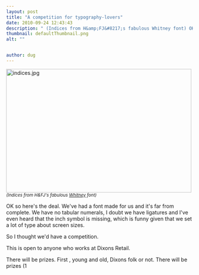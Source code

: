 ```yaml
---
layout: post
title: "A competition for typography-lovers"
date: 2010-09-24 12:43:43
description: " (Indices from H&amp;FJ&#8217;s fabulous Whitney font) OK so here&#8217;s the deal. We&#8217;ve had a font made for us and it&#8217;s far from complete. We have no tabular numerals, I doubt we have ligatures and I&#8217;ve even heard that the&#8230;"
thumbnail: defaultThumbnail.png
alt: ""


author: dug
---
```


<p><a href="http://donkeyontheedge.com/assets_c/2010/09/indices-75.html" onclick="window.open('http://donkeyontheedge.com/assets_c/2010/09/indices-75.html','popup','width=750,height=500,scrollbars=no,resizable=no,toolbar=no,directories=no,location=no,menubar=no,status=no,left=0,top=0'); return false"><img src="http://donkeyontheedge.com/assets_c/2010/09/indices-thumb-500x333-75.jpg" width="500" height="333" alt="indices.jpg"  style="" /></a>
<small><em>(Indices from <span class="caps">H&amp;FJ'</span>s fabulous <a href="http://typography.com/fonts/font_overview.php?productLineID=100026">Whitney</a> font)</em></small></p>

<p>OK so here's the deal. We've had a font made for us and it's far from complete. We have no tabular numerals, I doubt we have ligatures and I've even heard that the inch symbol is missing, which is funny given that we set a lot of type about screen sizes.</p>

<p>So I thought we'd have a competition. </p>



<p>This is open to anyone who works at Dixons Retail.</p>

<p>There will be prizes. First , young and old, Dixons folk or not. There will be prizes (1</p>
